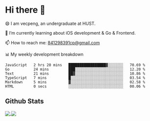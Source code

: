 
# Hi there 👋
😄 I am vecpeng, an undergraduate at HUST.

🌱 I’m currently learning about iOS development & Go & Frontend.

📫 How to reach me: 841298391cp@gmail.com

📊 My weekly development breakdown
<!--START_SECTION:waka-->

```text
JavaScript   2 hrs 20 mins   █████████████████▓░░░░░░░   70.69 %
Go           24 mins         ███░░░░░░░░░░░░░░░░░░░░░░   12.20 %
Text         21 mins         ██▓░░░░░░░░░░░░░░░░░░░░░░   10.86 %
TypeScript   7 mins          █░░░░░░░░░░░░░░░░░░░░░░░░   03.54 %
Markdown     5 mins          ▓░░░░░░░░░░░░░░░░░░░░░░░░   02.58 %
HTML         0 secs          ░░░░░░░░░░░░░░░░░░░░░░░░░   00.06 %
```

<!--END_SECTION:waka-->

## Github Stats
<a href="https://github.com/anuraghazra/github-readme-stats">
  <img align="center" src="https://github-readme-stats.vercel.app/api?username=vecpeng&count_private=true&hide=stars" />
</a>
<a href="https://github.com/anuraghazra/convoychat">
  <img align="center" src="https://github-readme-stats.vercel.app/api/top-langs/?username=vecpeng&layout=compact" />
</a>
